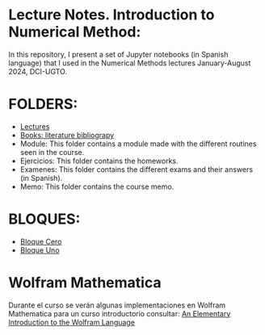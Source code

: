 # Lecture Notes. Introduction to Numerical Method:
In this repository, I present a set of Jupyter notebooks (in Spanish language) that I used in the Numerical Methods lectures   January-August 2024, DCI-UGTO.

# FOLDERS:
- [Lectures](Lectures/README.md)
- [Books: literature bibliograpy](Books/README.md)
- Module: This folder contains a module made with the different routines seen in the course.
- Ejercicios: This folder contains the homeworks.
- Examenes: This folder contains the different exams and their answers (in Spanish).
- Memo: This folder contains the course memo.

# BLOQUES:
- [Bloque Cero](Lectures/Bloque_Cero/README.md)
- [Bloque Uno](Lectures/Primer_Bloque/README.md)

# Wolfram Mathematica
Durante el curso se verán algunas implementaciones en Wolfram Mathematica para un curso introductorio consultar: [An Elementary Introduction to the Wolfram Language](https://www.wolfram.com/language/elementary-introduction/3rd-ed/)